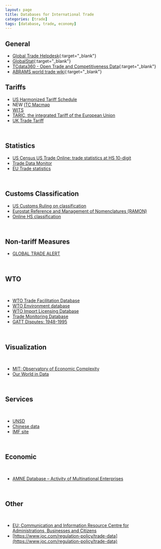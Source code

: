 ```yaml
---
layout: page
title: Databases for International Trade
categories: [trade]
tags: [database, trade, economy]
---
```


## General
- [Global Trade Helpdesk](http://beta.helpmetrade.org/){:target="_blank"}
- [GlobalStat](https://globalstat.eu/){:target="_blank"}
- [TCdata360 - Open Trade and Competitiveness Data](https://tcdata360.worldbank.org/){:target="_blank"}
- [ABRAMS world trade wiki](https://en.abrams.wiki/){:target="_blank"}


## Tariffs
- [US Harmonized Tariff Schedule](https://hts.usitc.gov/)
- NEW [ITC Macmap](https://beta.macmap.org/)
- [WITS](https://wits.worldbank.org/)
- [TARIC, the integrated Tariff of the European Union](http://ec.europa.eu/taxation_customs/dds2/taric/taric_consultation.jsp)
- [UK Trade Tariff](https://www.gov.uk/government/collections/uk-trade-tariff-volume-1)

‌

## Statistics
- [US Census US Trade Online: trade statistics at HS 10-digit](https://usatrade.census.gov/)
- [Trade Data Monitor](https://www.tradedatamonitor.com/)
- [EU Trade statistics](https://trade.ec.europa.eu/tradehelp/statistics)

‌

## Customs Classification
- [US Customs Ruling on classification](https://rulings.cbp.gov/)
- [Eurostat Reference and Management of Nomenclatures (RAMON)](http://ec.europa.eu/eurostat/ramon/index.cfm?TargetUrl=DSP_PUB_WELC)
- [Online HS classification](https://uscensus.prod.3ceonline.com/)

‌

## Non-tariff Measures
- [GLOBAL TRADE ALERT](https://www.globaltradealert.org/)

‌

## WTO

‌

- [WTO Trade Facilitation Database](https://www.tfadatabase.org/)
- [WTO Environment database](https://edb.wto.org/)
- [WTO Import Licensing Database](https://importlicensing.wto.org/user/login)
- [Trade Monitoring Database](http://tmdb.wto.org/en)
- [GATT Disputes: 1948-1995](http://dev-gatt-disputes.pantheonsite.io/)

‌

## Visualization

‌

- [MIT: Observatory of Economic Complexity](https://atlas.media.mit.edu/en/)
- [Our World in Data](https://ourworldindata.org/)

‌

## **Services**

‌

- [UNSD](https://unstats.un.org/unsd/nationalaccount/data.asp)
- [Chinese data](http://www.safe.gov.cn/wps/portal/sy/tjsj_szphb)
- [IMF site](https://www.imf.org/external/np/sta/bop/bop.htm)

‌

## Economic

‌

- [AMNE Database – Activity of Multinational Enterprises](http://www.oecd.org/sti/ind/amne.htm)

‌

## Other

‌

- [EU: Communication and Information Resource Centre for Administrations, Businesses and Citizens](https://circabc.europa.eu/faces/jsp/extension/wai/navigation/container.jsp)
- [https://www.joc.com/regulation-policy/trade-data](https://www.joc.com/regulation-policy/trade-data)
